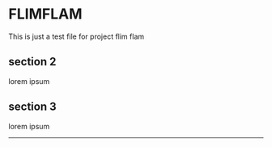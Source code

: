# FLIMFLAM

This is just a test file for project flim flam

## section 2
lorem ipsum

## section 3
lorem ipsum


___
